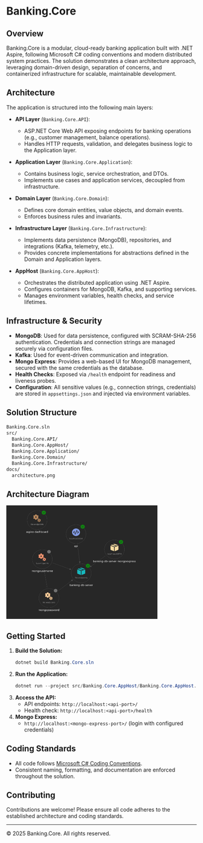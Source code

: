 # Banking.Core

## Overview

Banking.Core is a modular, cloud-ready banking application built with .NET Aspire, following Microsoft C# coding conventions and modern distributed system practices. The solution demonstrates a clean architecture approach, leveraging domain-driven design, separation of concerns, and containerized infrastructure for scalable, maintainable development.

## Architecture

The application is structured into the following main layers:

- **API Layer** (`Banking.Core.API`):
  - ASP.NET Core Web API exposing endpoints for banking operations (e.g., customer management, balance operations).
  - Handles HTTP requests, validation, and delegates business logic to the Application layer.

- **Application Layer** (`Banking.Core.Application`):
  - Contains business logic, service orchestration, and DTOs.
  - Implements use cases and application services, decoupled from infrastructure.

- **Domain Layer** (`Banking.Core.Domain`):
  - Defines core domain entities, value objects, and domain events.
  - Enforces business rules and invariants.

- **Infrastructure Layer** (`Banking.Core.Infrastructure`):
  - Implements data persistence (MongoDB), repositories, and integrations (Kafka, telemetry, etc.).
  - Provides concrete implementations for abstractions defined in the Domain and Application layers.

- **AppHost** (`Banking.Core.AppHost`):
  - Orchestrates the distributed application using .NET Aspire.
  - Configures containers for MongoDB, Kafka, and supporting services.
  - Manages environment variables, health checks, and service lifetimes.

## Infrastructure & Security

- **MongoDB**: Used for data persistence, configured with SCRAM-SHA-256 authentication. Credentials and connection strings are managed securely via configuration files.
- **Kafka**: Used for event-driven communication and integration.
- **Mongo Express**: Provides a web-based UI for MongoDB management, secured with the same credentials as the database.
- **Health Checks**: Exposed via `/health` endpoint for readiness and liveness probes.
- **Configuration**: All sensitive values (e.g., connection strings, credentials) are stored in `appsettings.json` and injected via environment variables.

## Solution Structure

```
Banking.Core.sln
src/
  Banking.Core.API/
  Banking.Core.AppHost/
  Banking.Core.Application/
  Banking.Core.Domain/
  Banking.Core.Infrastructure/
docs/
  architecture.png
```

## Architecture Diagram

<img src="docs/microsservices-graph.png" width="400" height="300" />

## Getting Started

1. **Build the Solution:**
   ```powershell
   dotnet build Banking.Core.sln
   ```
2. **Run the Application:**
   ```powershell
   dotnet run --project src/Banking.Core.AppHost/Banking.Core.AppHost.csproj
   ```
3. **Access the API:**
   - API endpoints: `http://localhost:<api-port>/`
   - Health check: `http://localhost:<api-port>/health`
4. **Mongo Express:**
   - `http://localhost:<mongo-express-port>/` (login with configured credentials)

## Coding Standards

- All code follows [Microsoft C# Coding Conventions](https://learn.microsoft.com/en-us/dotnet/csharp/fundamentals/coding-style/coding-conventions).
- Consistent naming, formatting, and documentation are enforced throughout the solution.

## Contributing

Contributions are welcome! Please ensure all code adheres to the established architecture and coding standards.

---

© 2025 Banking.Core. All rights reserved.
